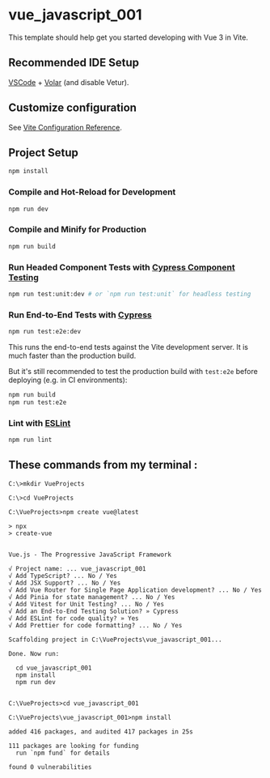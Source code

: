 # vue_javascript_001

This template should help get you started developing with Vue 3 in Vite.

## Recommended IDE Setup

[VSCode](https://code.visualstudio.com/) + [Volar](https://marketplace.visualstudio.com/items?itemName=Vue.volar) (and disable Vetur).

## Customize configuration

See [Vite Configuration Reference](https://vite.dev/config/).

## Project Setup

```sh
npm install
```

### Compile and Hot-Reload for Development

```sh
npm run dev
```

### Compile and Minify for Production

```sh
npm run build
```

### Run Headed Component Tests with [Cypress Component Testing](https://on.cypress.io/component)

```sh
npm run test:unit:dev # or `npm run test:unit` for headless testing
```

### Run End-to-End Tests with [Cypress](https://www.cypress.io/)

```sh
npm run test:e2e:dev
```

This runs the end-to-end tests against the Vite development server.
It is much faster than the production build.

But it's still recommended to test the production build with `test:e2e` before deploying (e.g. in CI environments):

```sh
npm run build
npm run test:e2e
```

### Lint with [ESLint](https://eslint.org/)

```sh
npm run lint
```

## These commands from my terminal : 

```
C:\>mkdir VueProjects

C:\>cd VueProjects

C:\VueProjects>npm create vue@latest

> npx
> create-vue


Vue.js - The Progressive JavaScript Framework

√ Project name: ... vue_javascript_001
√ Add TypeScript? ... No / Yes
√ Add JSX Support? ... No / Yes
√ Add Vue Router for Single Page Application development? ... No / Yes
√ Add Pinia for state management? ... No / Yes
√ Add Vitest for Unit Testing? ... No / Yes
√ Add an End-to-End Testing Solution? » Cypress
√ Add ESLint for code quality? » Yes
√ Add Prettier for code formatting? ... No / Yes

Scaffolding project in C:\VueProjects\vue_javascript_001...

Done. Now run:

  cd vue_javascript_001
  npm install
  npm run dev


C:\VueProjects>cd vue_javascript_001

C:\VueProjects\vue_javascript_001>npm install

added 416 packages, and audited 417 packages in 25s

111 packages are looking for funding
  run `npm fund` for details

found 0 vulnerabilities
```
